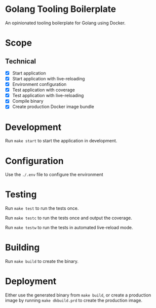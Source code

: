 # Golang Tooling Boilerplate
An opinionated tooling boilerplate for Golang using Docker.

# Scope
## Technical
- [x] Start application
- [x] Start application with live-reloading
- [x] Environment configuration
- [x] Test application with coverage
- [x] Test application with live-reloading
- [x] Compile binary
- [x] Create production Docker image bundle

# Development
Run `make start` to start the application in development.

# Configuration
Use the `./.env` file to configure the environment

# Testing
Run `make test` to run the tests once.

Run `make testc` to run the tests once and output the coverage.

Run `make testw` to run the tests in automated live-reload mode.

# Building
Run `make build` to create the binary.

# Deployment
Either use the generated binary from `make build`, or create a production image by running `make dkbuild.prd` to create the production image.
